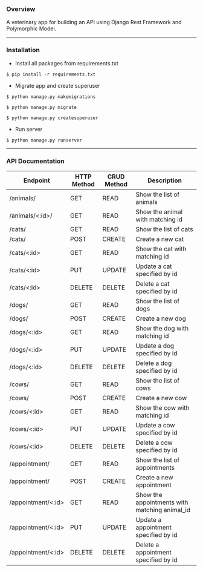 ### Overview
A veterinary app for building an API using Django Rest Framework and Polymorphic Model.

------------

### Installation
- Install all packages from requirements.txt

`$ pip install -r requirements.txt`

- Migrate app and create superuser

`$ python manage.py makemigrations`

`$ python manage.py migrate`

`$ python manage.py createsuperuser`

- Run server

`$ python manage.py runserver`


------------

### API Documentation
| Endpoint  | HTTP Method  | CRUD Method  | Description  |
| ------------ | ------------ | ------------ | ------------ |
| /animals/  | GET  | READ  | Show the list of animals  |
| /animals/<:id>/ |  GET |  READ | Show the animal with matching id  |
| /cats/  | GET  |  READ | Show the list of cats  |
| /cats/  | POST  | CREATE  | Create a new cat  |
| /cats/<:id>  |  GET | READ  | Show the cat with matching id  |
| /cats/<:id>  | PUT  | UPDATE  | Update a cat specified by id  |
| /cats/<:id>  | DELETE  | DELETE  | Delete a cat specified by id  |
| /dogs/  | GET  |  READ | Show the list of dogs  |
| /dogs/  | POST  | CREATE  | Create a new dog |
| /dogs/<:id>  |  GET | READ  | Show the dog with matching id  |
| /dogs/<:id>  | PUT  | UPDATE  | Update a dog specified by id  |
| /dogs/<:id>  | DELETE  | DELETE  | Delete a dog specified by id  |
| /cows/  | GET  |  READ | Show the list of cows  |
| /cows/  | POST  | CREATE  | Create a new cow |
| /cows/<:id>  |  GET | READ  | Show the cow with matching id  |
| /cows/<:id>  | PUT  | UPDATE  | Update a cow specified by id  |
| /cows/<:id>  | DELETE  | DELETE  | Delete a cow specified by id  |
| /appointment/  | GET  |  READ | Show the list of appointments |
| /appointment/  | POST  | CREATE  | Create a new appointment  |
| /appointment/<:id>  |  GET | READ  | Show the appointments with matching animal_id  |
| /appointment/<:id>  | PUT  | UPDATE  | Update a appointment specified by id  |
| /appointment/<:id>  | DELETE  | DELETE  | Delete a appointment specified by id |











